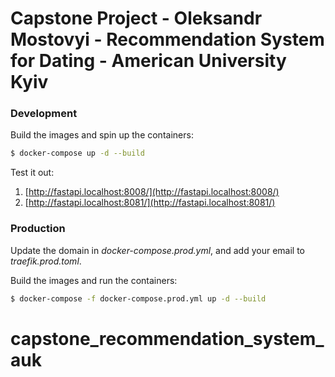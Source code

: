 # Capstone Project - Oleksandr Mostovyi - Recommendation System for Dating - American University Kyiv

### Development

Build the images and spin up the containers:

```sh
$ docker-compose up -d --build
```

Test it out:

1. [http://fastapi.localhost:8008/](http://fastapi.localhost:8008/)
1. [http://fastapi.localhost:8081/](http://fastapi.localhost:8081/)

### Production

Update the domain in *docker-compose.prod.yml*, and add your email to *traefik.prod.toml*.

Build the images and run the containers:

```sh
$ docker-compose -f docker-compose.prod.yml up -d --build
```
# capstone_recommendation_system_auk
